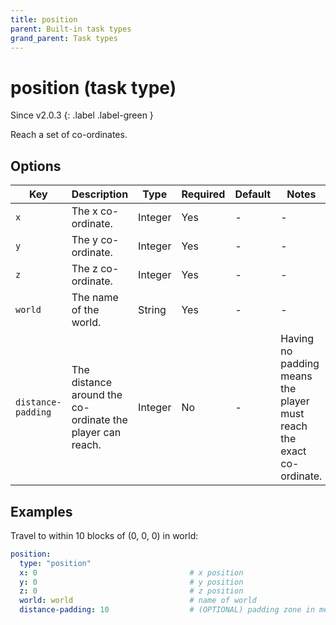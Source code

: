 ```yaml
---
title: position
parent: Built-in task types
grand_parent: Task types
---
```


# position (task type)

Since v2.0.3
{: .label .label-green }

Reach a set of co-ordinates.

## Options

| Key                | Description                                               | Type    | Required | Default | Notes                                                                |
|--------------------|-----------------------------------------------------------|---------|----------|---------|----------------------------------------------------------------------|
| `x`                | The x co-ordinate.                                        | Integer | Yes      | \-      | \-                                                                   |
| `y`                | The y co-ordinate.                                        | Integer | Yes      | \-      | \-                                                                   |
| `z`                | The z co-ordinate.                                        | Integer | Yes      | \-      | \-                                                                   |
| `world`            | The name of the world.                                    | String  | Yes      | \-      | \-                                                                   |
| `distance-padding` | The distance around the co-ordinate the player can reach. | Integer | No       | \-      | Having no padding means the player must reach the exact co-ordinate. |

## Examples

Travel to within 10 blocks of (0, 0, 0) in world:

``` yaml
position:
  type: "position"
  x: 0                                  # x position
  y: 0                                  # y position
  z: 0                                  # z position
  world: world                          # name of world
  distance-padding: 10                  # (OPTIONAL) padding zone in meters/blocks - this will allow within 10 blocks of 0, 0, 0 - default = 0
```
